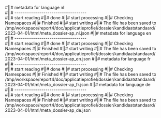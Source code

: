 #||# metadata for language nl   
#||# -------------------------------------  
#||# start reading
#||# done
#||# start processing
#||# Checking Namespaces
#||# Finished
#||# start writing
#||# The file has been saved to /tmp/workspace/report4/doc/applicatieprofiel/dossier/kandidaatstandaard/2023-04-01/html/meta_dossier-ap_nl.json
#||# metadata for language en   
#||# -------------------------------------  
#||# start reading
#||# done
#||# start processing
#||# Checking Namespaces
#||# Finished
#||# start writing
#||# The file has been saved to /tmp/workspace/report4/doc/applicatieprofiel/dossier/kandidaatstandaard/2023-04-01/html/meta_dossier-ap_en.json
#||# metadata for language fr   
#||# -------------------------------------  
#||# start reading
#||# done
#||# start processing
#||# Checking Namespaces
#||# Finished
#||# start writing
#||# The file has been saved to /tmp/workspace/report4/doc/applicatieprofiel/dossier/kandidaatstandaard/2023-04-01/html/meta_dossier-ap_fr.json
#||# metadata for language de   
#||# -------------------------------------  
#||# start reading
#||# done
#||# start processing
#||# Checking Namespaces
#||# Finished
#||# start writing
#||# The file has been saved to /tmp/workspace/report4/doc/applicatieprofiel/dossier/kandidaatstandaard/2023-04-01/html/meta_dossier-ap_de.json
